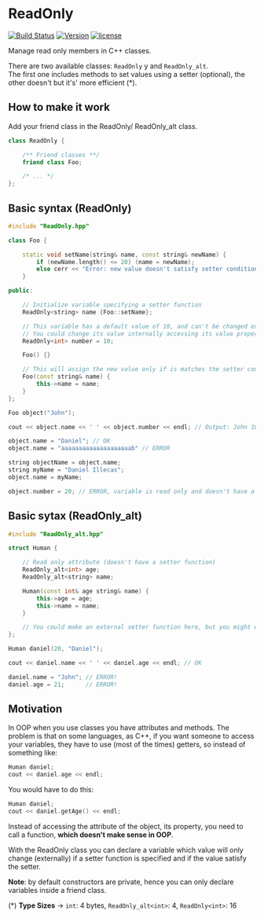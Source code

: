 # ReadOnly

[![Build Status](https://travis-ci.org/illescasDaniel/ReadOnly.svg?branch=master)](https://travis-ci.org/illescasDaniel/ReadOnly)
[![Version](https://img.shields.io/badge/release-v1.5.1-green.svg)](https://github.com/illescasDaniel/ReadOnly/releases)
[![license](https://img.shields.io/github/license/mashape/apistatus.svg?maxAge=2592000)](https://github.com/illescasDaniel/ReadOnly/blob/master/LICENCE)  

Manage read only members in C++ classes.

There are two available classes: `ReadOnly` y and `ReadOnly_alt`.  
The first one includes methods to set values using a setter (optional), the other doesn't but it's' more efficient (*).

How to make it work
--------
Add your friend class in the ReadOnly/ ReadOnly_alt class.  
```C++
class ReadOnly {

	/** Friend classes **/
	friend class Foo;

	/* ... */
};
```

Basic syntax (ReadOnly)
--------
```C++
#include "ReadOnly.hpp"

class Foo {

	static void setName(string& name, const string& newName) {
		if (newName.length() <= 20) (name = newName);
		else cerr << "Error: new value doesn't satisfy setter condition" << endl;
	}

public:

	// Initialize variable specifying a setter function
	ReadOnly<string> name {Foo::setName}; 

	// This variable has a default value of 10, and can't be changed externally 
	// You could change its value internally accessing its value property (number.value)
	ReadOnly<int> number = 10; 

	Foo() {}

	// This will assign the new value only if is matches the setter condition
	Foo(const string& name) { 
		this->name = name; 
	}
};

Foo object("John");

cout << object.name << ' ' << object.number << endl; // Output: John 10

object.name = "Daniel"; // OK  
object.name = "aaaaaaaaaaaaaaaaaaaab" // ERROR

string objectName = object.name;  
string myName = "Daniel Illecas";  
object.name = myName;  

object.number = 20; // ERROR, variable is read only and doesn't have a setter

```

Basic sytax (ReadOnly_alt)
--------
```C++
#include "ReadOnly_alt.hpp"

struct Human {

	// Read only attribute (doesn't have a setter function)
	ReadOnly_alt<int> age;
	ReadOnly_alt<string> name; 

	Human(const int& age string& name) { 
		this->age = age;
		this->name = name; 
	}

	// You could make an external setter function here, but you might want to use ReadOnly instead...
};

Human daniel(20, "Daniel");

cout << daniel.name << ' ' << daniel.age << endl; // OK

daniel.name = "John"; // ERROR!
daniel.age = 21;	  // ERROR!

```

Motivation
--------
In OOP when you use classes you have attributes and methods. 
The problem is that on some languages, as C++, if you want someone to access your variables, they
have to use (most of the times) getters, so instead of something like: 

```C++
Human daniel;  
cout << daniel.age << endl;  
```  

You would have to do this: 

```C++
Human daniel;  
cout << daniel.getAge() << endl; 
```

Instead of accessing the attribute of the object, its property, you need to call a function, **which doesn't make sense in OOP**.  

With the ReadOnly class you can declare a variable which value will only change (externally) if a setter function is specified and if the value satisfy the setter.  

**Note**: by default constructors are private, hence you can only declare variables inside a friend class.  

(*) __Type Sizes__ -> `int`: 4 bytes, `ReadOnly_alt<int>`: 4, `ReadOnly<int>`: 16
